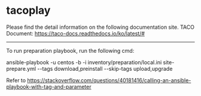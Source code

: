# tacoplay 

Please find the detail information on the following documentation site.
TACO Document: https://taco-docs.readthedocs.io/ko/latest/#


---
To run preparation playbook, run the following cmd:

ansible-playbook -u centos -b -i inventory/preparation/local.ini site-prepare.yml --tags download,preinstall --skip-tags upload,upgrade

Refer to https://stackoverflow.com/questions/40181416/calling-an-ansible-playbook-with-tag-and-parameter
